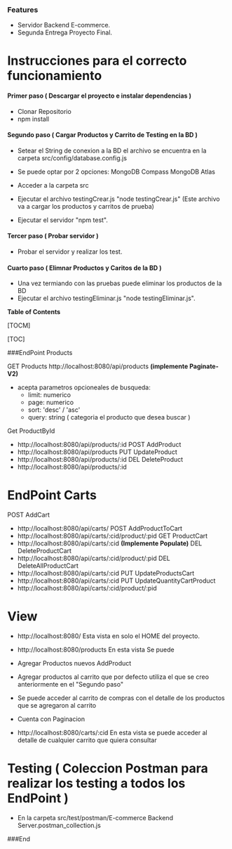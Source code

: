 ### Features

- Servidor Backend E-commerce.
- Segunda Entrega Proyecto Final.

#  Instrucciones para el correcto funcionamiento

#### Primer paso ( Descargar el proyecto e instalar dependencias )
- Clonar Repositorio
- npm install

#### Segundo paso ( Cargar Productos y Carrito de Testing en la BD )
- Setear el String de conexion a la BD el archivo se encuentra en la carpeta src/config/database.config.js
- Se puede optar por 2 opciones:
	MongoDB Compass
	MongoDB Atlas

- Acceder a la carpeta src
- Ejecutar el archivo testingCrear.js "node testingCrear.js" (Este archivo va a cargar los productos y carritos de prueba)
- Ejecutar el servidor "npm test".

#### Tercer paso ( Probar servidor )
- Probar el servidor y realizar los test.

#### Cuarto paso ( Elimnar Productos y Caritos de la BD )
-  Una vez termiando con las pruebas puede eliminar los productos de la BD
- Ejecutar el archivo testingEliminar.js "node testingEliminar.js".



**Table of Contents**

[TOCM]

[TOC]

###EndPoint Products

GET Products
http://localhost:8080/api/products **(implemente Paginate-V2)**
- acepta parametros opcioneales de busqueda:
	- limit: numerico
	- page: numerico
	- sort: 'desc' / 'asc'
	- query: string ( categoria el producto que desea buscar )

Get ProductById
- http://localhost:8080/api/products/:id
POST AddProduct
- http://localhost:8080/api/products
PUT UpdateProduct
- http://localhost:8080/api/products/:id
DEL DeleteProduct
- http://localhost:8080/api/products/:id

# EndPoint Carts
POST AddCart
- http://localhost:8080/api/carts/
POST AddProductToCart
- http://localhost:8080/api/carts/:cid/product/:pid
GET ProductCart
- http://localhost:8080/api/carts/:cid **(Implemente Populate)**
DEL DeleteProductCart
- http://localhost:8080/api/carts/:cid/product/:pid
DEL DeleteAllProductCart
- http://localhost:8080/api/carts/:cid
PUT UpdateProductsCart 
- http://localhost:8080/api/carts/:cid
PUT UpdateQuantityCartProduct 
- http://localhost:8080/api/carts/:cid/product/:pid

# View 

- http://localhost:8080/
	 Esta vista en solo el HOME del proyecto. 

- http://localhost:8080/products
	En esta vista Se puede 

- Agregar Productos nuevos AddProduct
- Agregar productos al carrito que por defecto utiliza el que se creo anteriormente en el "Segundo paso"
- Se puede acceder al carrito de compras con el detalle de los productos que se agregaron al carrito
- Cuenta con Paginacion 

- http://localhost:8080/carts/:cid
	En esta vista se puede acceder al detalle de cualquier carrito que quiera consultar 

# Testing ( Coleccion Postman para realizar los testing a todos los EndPoint )
- En la carpeta src/test/postman/E-commerce Backend Server.postman_collection.js



###End